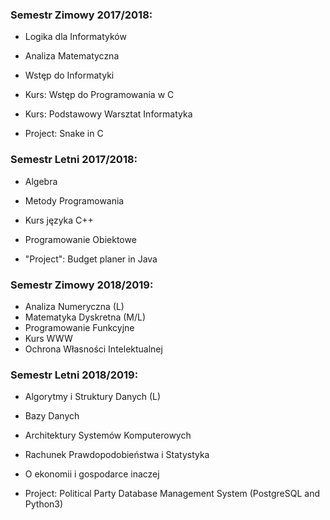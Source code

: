 ### Semestr Zimowy 2017/2018:
- Logika dla Informatyków
- Analiza Matematyczna
- Wstęp do Informatyki
- Kurs: Wstęp do Programowania w C
- Kurs: Podstawowy Warsztat Informatyka

- Project: Snake in C

### Semestr Letni 2017/2018:
- Algebra
- Metody Programowania
- Kurs języka C++
- Programowanie Obiektowe

- "Project": Budget planer in Java

### Semestr Zimowy 2018/2019:
- Analiza Numeryczna (L)
- Matematyka Dyskretna (M/L)
- Programowanie Funkcyjne
- Kurs WWW
- Ochrona Własności Intelektualnej

### Semestr Letni 2018/2019:
- Algorytmy i Struktury Danych (L)
- Bazy Danych
- Architektury Systemów Komputerowych
- Rachunek Prawdopodobieństwa i Statystyka
- O ekonomii i gospodarce inaczej

- Project: Political Party Database Management System (PostgreSQL and Python3)